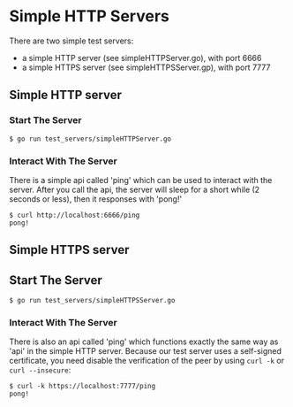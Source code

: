 # Simple HTTP Servers

There are two simple test servers:
- a simple HTTP server (see simpleHTTPServer.go), with port 6666
- a simple HTTPS server (see simpleHTTPSServer.gp), with port 7777

## Simple HTTP server

### Start The Server
```
$ go run test_servers/simpleHTTPServer.go
```

### Interact With The Server
There is a simple api called 'ping' which can be used to interact with the server. 
After you call the api, the server will sleep for a short while (2 seconds or less), 
then it responses with 'pong!'
```
$ curl http://localhost:6666/ping
pong!
```

## Simple HTTPS server

## Start The Server
```
$ go run test_servers/simpleHTTPSServer.go
```

### Interact With The Server
There is also an api called 'ping' which functions exactly the same way as 'api' in 
the simple HTTP server. Because our test server uses a self-signed certificate, you 
need disable the verification of the peer by using `curl -k` or `curl --insecure`:
```
$ curl -k https://localhost:7777/ping
pong!
```



